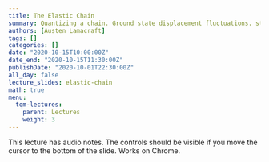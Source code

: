 ```yaml
---
title: The Elastic Chain
summary: Quantizing a chain. Ground state displacement fluctuations. statistics.
authors: [Austen Lamacraft]
tags: []
categories: []
date: "2020-10-15T10:00:00Z"
date_end: "2020-10-15T11:30:00Z"
publishDate: "2020-10-01T22:30:00Z"
all_day: false
lecture_slides: elastic-chain
math: true
menu:
  tqm-lectures:
    parent: Lectures
    weight: 3
---
```


This lecture has audio notes. The controls should be visible if you move the cursor to the bottom of the slide. Works on Chrome. 